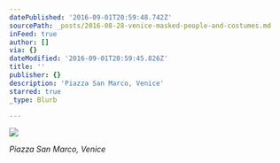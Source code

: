 ```yaml
---
datePublished: '2016-09-01T20:59:48.742Z'
sourcePath: _posts/2016-08-28-venice-masked-people-and-costumes.md
inFeed: true
author: []
via: {}
dateModified: '2016-09-01T20:59:45.826Z'
title: ''
publisher: {}
description: 'Piazza San Marco, Venice'
starred: true
_type: Blurb

---
```

![](https://the-grid-user-content.s3-us-west-2.amazonaws.com/589d8313-82d8-4ecc-a0a5-e1673ad8c3dd.jpg)

_Piazza San Marco, Venice_